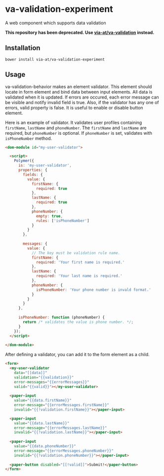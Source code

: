 # va-validation-experiment
A web component which supports data validation

**This repository has been deprecated. Use [via-at/va-validation](https://github.com/via-at/va-validation) instead.**

## Installation

```
bower install via-at/va-validation-experiment
```

## Usage

va-validation-behavior makes an element validator. This element should locate in form element and bind data between input elements. All data is validated when it is updated.
If errors are occured, each error message can be visible and notify invalid field is true. Also, if the validator has any one of errors, valid property is false. It is useful to enable or disable button element.

Here is an example of validator. It validates user profiles containing `firstName`, `lastName` and `phoneNumber`.
The `firstName` and `lastName` are required, but `phoneNumber` is optional. If `phoneNumber` is set, validates with `isPhoneNumber` method.
```html
<dom-module id="my-user-validator">

  <script>
    Polymer({
      is: 'my-user-validator',
      properties: {
        fields: {
          value: {
            firstName: {
              required: true
            },
            lastName: {
              required: true
            },
            phoneNumber: {
              empty: true,
              rules: ['isPhoneNumber']
            }
          }
        },
        
        messages: {
          value: {
            // The key must be validation rule name.
            firstName: {
              required: 'Your first name is required.'
            },
            lastName: {
              required: 'Your last name is required.'
            },
            phoneNumber: {
              isPhoneNumber: 'Your phone number is invald format.'
            }
          }
        }
      },
      
      isPhoneNumber: function (phoneNumber) {
        return /* validates the value is phone number. */;
      }
    });
  </script>
  
</dom-module>
```

After defining a validator, you can add it to the form element as a child.
```html
<form>
  <my-user-validator
    data="[[data]]"
    validation="{{validation}}"
    error-messages="{{errorMessages}}"
    valid="{{valid}}"></my-user-validator>
    
  <paper-input
    value="{{data.firstName}}"
    error-message="{{errorMessages.firstName}}"
    invalid="{{!validation.firstName}}"></paper-input>

  <paper-input
    value="{{data.lastName}}"
    error-message="{{errorMessages.lastName}}"
    invalid="{{!validation.lastName}}"></paper-input>
    
  <paper-input
    value="{{data.phoneNumber}}"
    error-message="{{errorMessages.phoneNumber}}"
    invalid="{{!validation.phoneNumber}}"></paper-input>
    
  <paper-button disabled="[[!valid]]">Submit!</paper-button>
</form>
```

